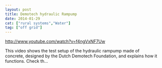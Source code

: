 ```yaml
---
layout: post
title: Demotech hydraulic Rampump
date: 2014-01-29
cat: ["rural systems","Water"]
tag: ["off grid"]
---
```


http://www.youtube.com/watch?v=f4ngVxNF7Uw  

This video shows the test setup of the hydraulic rampump made of concrete, designed by the Dutch Demotech Foundation, and explains how it functions. Check th...